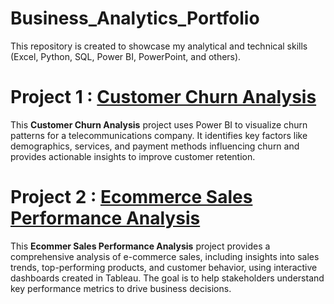 # Business_Analytics_Portfolio
This repository is created to showcase my analytical and technical skills (Excel, Python, SQL, Power BI, PowerPoint, and others).

# Project 1 : <a href="https://github.com/DataByMonalisa/Business_Analytics_Portfolio/tree/main/Customer_Churn_Analysis" target="_blank" rel="noopener noreferrer">Customer Churn Analysis</a>
This <b>Customer Churn Analysis</b> project uses Power BI to visualize churn patterns for a telecommunications company. It identifies key factors like demographics, services, and payment methods influencing churn and provides actionable insights to improve customer retention.

# Project 2 : <a href="https://github.com/DataByMonalisa/Business_Analytics_Portfolio/tree/main/Ecommerce_Sales_Performance_Analysis" target="_blank">Ecommerce Sales Performance Analysis</a>
This <b>Ecommer Sales Performance Analysis</b> project provides a comprehensive analysis of e-commerce sales, including insights into sales trends, top-performing products, and customer behavior, using interactive dashboards created in Tableau. The goal is to help stakeholders understand key performance metrics to drive business decisions.
